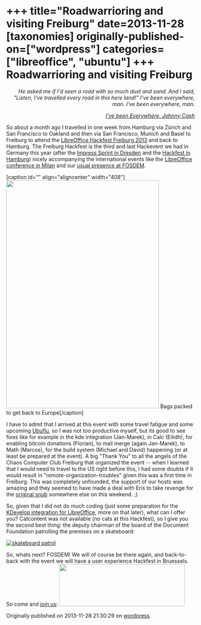 +++
title="Roadwarrioring and visiting Freiburg"
date=2013-11-28
[taxonomies]
originally-published-on=["wordpress"]
categories=["libreoffice", "ubuntu"]
+++
Roadwarrioring and visiting Freiburg
====================================

<p style="text-align:right;"><em>He asked me if I'd seen a road with so much dust and sand.</em>
<em> And I said, "Listen, I've travelled every road in this here land!"</em>
<em> I've been everywhere, man.</em>
<em> I've been everywhere, man.</em></p>
<p style="text-align:right;"><a href="https://www.youtube.com/watch?v=MmFN9C9PVpg"><em>I've been Everywhere, Johnny Cash</em></a></p>
<p style="text-align:left;">So about a month ago I travelled in one week from Hamburg via Zürich and San Francisco to Oakland and then via San Francisco, Munich and Basel to Freiburg to attend the <a href="https://wiki.documentfoundation.org/Hackfest/Freiburg2013">LibreOffice Hackfest Freiburg 2013</a> and back to Hamburg. The Freiburg Hackfest is the third and last Hackevent we had in Germany this year (after the <a href="https://wiki.documentfoundation.org/Marketing/Events/ImpressSprint2013">Impress Sprint in Dresden</a> and the <a href="http://erack.org/blog/archives/28-LibreOffice-Hamburg-Hackfest-Retrospective.html">Hackfest in Hamburg</a>) nicely accompanying the international events like the <a href="http://conference.libreoffice.org/2013/en">LibreOffice conference in Milan</a> and our <a href="https://wiki.documentfoundation.org/Marketing/Events/Fosdem2013">usual presence at FOSDEM</a>.</p>


[caption id="" align="aligncenter" width="408"]<img alt="" src="https://lh5.googleusercontent.com/-kgOiqMr2pKc/UnMn8RkKUoI/AAAAAAAABTA/u0tDBZVYJBM/w408-h609-no/DSC07171rot.JPG" width="408" height="609" /> Bags packed to get back to Europe[/caption]
<p style="text-align:left;">I have to admit that I arrived at this event with some travel fatigue and some upcoming <a href="https://twitter.com/search?q=ubuflu&amp;src=typd">Ubuflu</a>, so I was not too productive myself, but its good to see fixes like for example in the kde integration (Jan-Marek), in Calc (Eilidh), for enabling bitcoin donations (Florian), to mail merge (again Jan-Marek), to Math (Marcos), for the build system (Michael and David) happening (or at least be prepared at the event). A big "Thank You" to all the angels of the Chaos Computer Club Freiburg that organized the event -- when I learned that I would need to travel to the US right before this, I had some doubts if it would result in "remote-organization-troubles" given this was a first time in Freiburg. This was completely unfounded, the support of our hosts was amazing and they seemed to have made a deal with Eris to take revenge for the <a href="https://en.wikipedia.org/wiki/Discordianism#Original_Snub">original snub</a> somewhere else on this weekend. ;)</p>
<p style="text-align:left;">So, given that I did not do much coding (just some preparation for the <a href="http://nabble.documentfoundation.org/Building-LibreOffice-from-an-IDE-td4083960.html">KDevelop integration for LibreOffice</a>, more on that later), what can I offer you? Catcontent was not available (no cats at this Hackfest), so I give you the second best thing: the deputy chairman of the board of the Document Foundation patrolling the premises on a skateboard:</p>
<a href="/img/wp/2013/11/animated.gif"><img alt="skateboard patrol" src="/img/wp/2013/11/animated.gif" /></a>

So, whats next? FOSDEM! We will of course be there again, and back-to-back with the event we will have a user experience Hackfest in Bruessels. So come and <a href="https://wiki.documentfoundation.org/Hackfest/FOSDEM2014">join us</a>:
<a href="https://wiki.documentfoundation.org/Hackfest/FOSDEM2014"><img src="https://wiki.documentfoundation.org/images/thumb/d/d5/BrusselsUXHackfest2014.png/335px-BrusselsUXHackfest2014.png" width="335" height="112" class="alignnone" /></a>

Originally published on 2013-11-28 21:30:29 on [wordpress](https://skyfromme.wordpress.com/2013/11/28/roadwarrioring-and-visiting-freiburg/).
